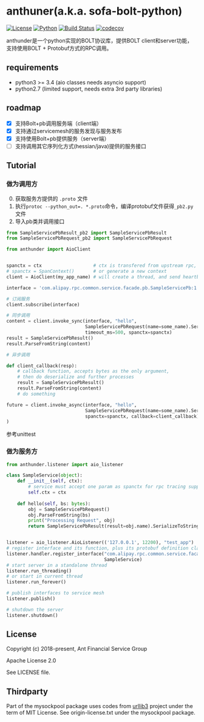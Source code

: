 # anthuner(a.k.a. sofa-bolt-python)

[![License](https://img.shields.io/badge/license-Apache_2.0-lightgrey.svg)](https://pypi.org/project/anthunder/)
[![Python](https://img.shields.io/badge/python-3.4%7C3.5%7C3.6-blue.svg)](https://pypi.org/project/anthunder/)
[![Build Status](https://travis-ci.org/alipay/sofa-bolt-python.svg?branch=master)](https://travis-ci.org/alipay/sofa-bolt-python)
[![codecov](https://codecov.io/gh/alipay/sofa-bolt-python/branch/master/graph/badge.svg)](https://codecov.io/gh/alipay/sofa-bolt-python)

anthunder是一个python实现的BOLT协议库，提供BOLT client和server功能，支持使用BOLT + Protobuf方式的RPC调用。

## requirements

- python3 >= 3.4 (aio classes needs asyncio support)
- python2.7 (limited support, needs extra 3rd party libraries)


## roadmap

- [x] 支持Bolt+pb调用服务端（client端）
- [x] 支持通过servicemesh的服务发现与服务发布
- [x] 支持使用Bolt+pb提供服务（server端）
- [ ] 支持调用其它序列化方式(hessian/java)提供的服务接口

## Tutorial

### 做为调用方
0. 获取服务方提供的 `.proto` 文件
1. 执行`protoc --python_out=. *.proto`命令，编译protobuf文件获得`_pb2.py`文件
2. 导入pb类并调用接口

```python
from SampleServicePbResult_pb2 import SampleServicePbResult
from SampleServicePbRequest_pb2 import SampleServicePbRequest

from anthunder import AioClient


spanctx = ctx                   # ctx is transfered from upstream rpc, which is an object of mytracer.SpanContext, stores rpc_trace_context
# spanctx = SpanContext()       # or generate a new context
client = AioClient(my_app_name) # will create a thread, and send heartbeat to mesh every 30s

interface = 'com.alipay.rpc.common.service.facade.pb.SampleServicePb:1.0'

# 订阅服务
client.subscribe(interface)

# 同步调用
content = client.invoke_sync(interface, "hello",
                             SampleServicePbRequest(name=some_name).SerializeToString(),
                             timeout_ms=500, spanctx=spanctx)
result = SampleServicePbResult()
result.ParseFromString(content)

# 异步调用

def client_callback(resp):
    # callback function, accepts bytes as the only argument,
    # then do deserialize and further processes
    result = SampleServicePbResult()
    result.ParseFromString(content)
    # do something

future = client.invoke_async(interface, "hello", 
                             SampleServicePbRequest(name=some_name).SerializeToString(),
                             spanctx=spanctx, callback=client_callback)
)

```

参考unittest

### 做为服务方

```python
from anthunder.listener import aio_listener

class SampleService(object):
    def __init__(self, ctx):
        # service must accept one param as spanctx for rpc tracing support
        self.ctx = ctx
        
    def hello(self, bs: bytes):
        obj = SampleServicePbRequest()
        obj.ParseFromString(bs)
        print("Processing Request", obj)
        return SampleServicePbResult(result=obj.name).SerializeToString()


listener = aio_listener.AioListener(('127.0.0.1', 12200), "test_app")
# register interface and its function, plus its protobuf definition class
listener.handler.register_interface("com.alipay.rpc.common.service.facade.pb.SampleServicePb:1.0",
                                    SampleService)
# start server in a standalone thread
listener.run_threading()
# or start in current thread
listener.run_forever()

# publish interfaces to service mesh
listener.publish()

# shutdown the server
listener.shutdown()

```

## License

Copyright (c) 2018-present, Ant Financial Service Group

Apache License 2.0

See LICENSE file.

## Thirdparty

Part of the mysockpool package uses codes from [urllib3](https://github.com/urllib3/urllib3) project 
under the term of MIT License. See origin-license.txt under the mysockpool package.

